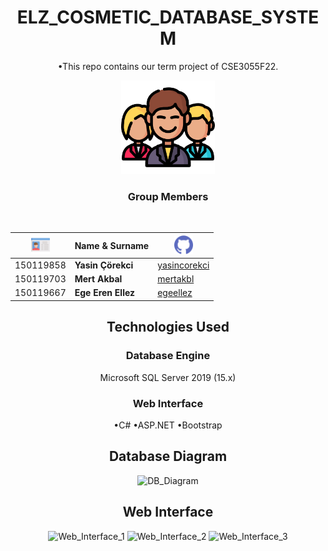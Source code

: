 

<div align="center" >

# ELZ_COSMETIC_DATABASE_SYSTEM
•This repo contains our term project of CSE3055F22.
  
<img src="/icons/man.png" width="150">

<br>

### **Group Members**
<br>

|<img src="/icons/card.png" width="30">   | Name & Surname  |<img src="/icons/github.png" width="30">|
|---|---|---|
|150119858   |**Yasin Çörekci**  |<a href="https://github.com/yasincorekci/">yasincorekci</a>|
|150119703   |**Mert Akbal**     |<a href="https://github.com/mertakbl/">mertakbl</a>|
|150119667  |**Ege Eren Ellez**  |<a href="https://github.com/egeellez/">egeellez</a>|
## Technologies Used
### Database Engine
 Microsoft SQL Server 2019 (15.x)

### Web Interface
•C#
•ASP.NET
•Bootstrap

## Database Diagram
  ![DB_Diagram](https://user-images.githubusercontent.com/81304814/212167380-e2c40231-3d46-48ec-a4a6-dfaa26bfb34b.png)
  ## Web Interface 
![Web_Interface_1](https://user-images.githubusercontent.com/81304814/212170220-9deccd05-6ede-4de0-8e38-21a362c68145.jpg)
![Web_Interface_2](https://user-images.githubusercontent.com/81304814/212170234-ca4144cb-1baa-4a6e-a1ec-b1378d5bfc45.jpg)
![Web_Interface_3](https://user-images.githubusercontent.com/81304814/212170244-788ac2ba-0785-4c92-b109-7cf4d106c204.jpg)
